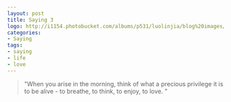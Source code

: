 ```yaml
---
layout: post
title: Saying 3
logo: http://i1154.photobucket.com/albums/p531/luolinjia/blog%20images/20150130_zpscb2017da.jpg
categories:
- Saying
tags:
- saying
- life
- love
---
```


> "When you arise in the morning, think of what a precious privilege it is to be alive - to breathe, to think, to enjoy, to love. " 
